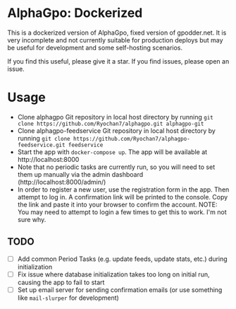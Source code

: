 # AlphaGpo: Dockerized
This is a dockerized version of AlphaGpo, fixed version of gpodder.net.  It is very incomplete and not currently suitable for production deploys but may be useful for development and some self-hosting scenarios.

If you find this useful, please give it a star.  If you find issues, please open an issue.

# Usage

* Clone alphagpo Git repository in local host directory by running `git clone https://github.com/Ryochan7/alphagpo.git alphagpo-git`
* Clone alphagpo-feedservice Git repository in local host directory by running `git clone https://github.com/Ryochan7/alphagpo-feedservice.git feedservice`
* Start the app with `docker-compose up`.  The app will be available at http://localhost:8000
* Note that no periodic tasks are currently run, so you will need to set them up manually via the admin dashboard (http://localhost:8000/admin/)
* In order to register a new user, use the registration form in the app.  Then attempt to log in.  A confirmation link will be printed to the console.  Copy the link and paste it into your browser to confirm the account.  NOTE: You may need to attempt to login a few times to get this to work.  I'm not sure why.


## TODO
* [ ] Add common Period Tasks (e.g. update feeds, update stats, etc.) during initialization
* [ ] Fix issue where database initialization takes too long on initial run, causing the app to fail to start
* [ ] Set up email server for sending confirmation emails (or use something like `mail-slurper` for development)
